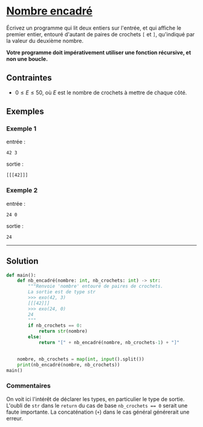 # [Nombre encadré](http://www.france-ioi.org/algo/task.php?idChapter=513&idTask=511)

Écrivez un programme qui lit deux entiers sur l'entrée, et qui affiche le premier entier, entouré d'autant de paires de crochets `[` et `]`, qu'indiqué par la valeur du deuxième nombre.

**Votre programme doit impérativement utiliser une fonction récursive, et non une boucle.**

## Contraintes

* $0 \leqslant E \leqslant 50$, où $E$ est le nombre de crochets à mettre de chaque côté.

## Exemples

### Exemple 1

entrée :

    42 3

sortie :

    [[[42]]]

### Exemple 2

entrée :

    24 0

sortie :

    24

---

## Solution

```python
def main():
    def nb_encadré(nombre: int, nb_crochets: int) -> str:
        """Renvoie 'nombre' entouré de paires de crochets.
        La sortie est de type str
        >>> exo(42, 3)
        [[[42]]]
        >>> exo(24, 0)
        24
        """
        if nb_crochets == 0:
            return str(nombre)
        else:
            return "[" + nb_encadré(nombre, nb_crochets-1) + "]"
        

    nombre, nb_crochets = map(int, input().split())
    print(nb_encadré(nombre, nb_crochets))
main()
```

### Commentaires
On voit ici l'intérêt de déclarer les types, en particulier le type de sortie. L'oubli de `str` dans le `return` du cas de base `nb_crochets == 0` serait une faute importante. La concaténation (`+`) dans le cas général générerait une erreur.